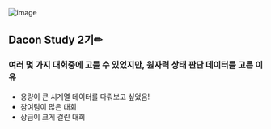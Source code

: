 ![image](https://user-images.githubusercontent.com/59557720/94132723-a8490d80-fe9a-11ea-92e8-25cfd09b7a47.png)

## Dacon Study 2기✏
### 여러 몇 가지 대회중에 고를 수 있었지만, <span style="color:원자력 상태 판단 데이터를 고른 이유">원자력 상태 판단 데이터를 고른 이유</span>
+ 용량이 큰 시계열 데이터를 다뤄보고 싶었음!
+ 참여팀이 많은 대회 
+ 상금이 크게 걸린 대회
